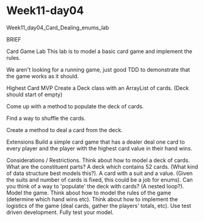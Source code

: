 # Week11-day04
Week11_day04_Card_Dealing_enums_lab

BRIEF

Card Game Lab
This lab is to model a basic card game and implement the rules.

We aren't looking for a running game, just good TDD to demonstrate that the game works as it should.

Highest Card
MVP
Create a Deck class with an ArrayList of cards. (Deck should start of empty)

Come up with a method to populate the deck of cards.

Find a way to shuffle the cards.

Create a method to deal a card from the deck.

Extensions
Build a simple card game that has a dealer deal one card to every player and the player with the highest card value in their hand wins.

Considerations / Restrictions.
Think about how to model a deck of cards. What are the constituent parts?
A deck which contains 52 cards. (What kind of data structure best models this?).
A card with a suit and a value. (Given the suits and number of cards is fixed, this could be a job for enums).
Can you think of a way to 'populate' the deck with cards? (A nested loop?).
Model the game.
Think about how to model the rules of the game (determine which hand wins etc).
Think about how to implement the logistics of the game (deal cards, gather the players' totals, etc).
Use test driven development. Fully test your model.
